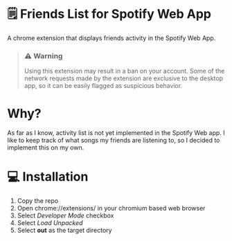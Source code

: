 # :spiral_notepad: Friends List for Spotify Web App

A chrome extension that displays friends activity in the Spotify Web App.

>### :warning: Warning
>
>Using this extension may result in a ban on your account. Some of the network requests made by the extension are exclusive to the desktop app, so it can be easily flagged as suspicious behavior.

# Why?

As far as I know, activity list is not yet implemented in the Spotify Web app. I like to keep track of what songs my friends are listening to, so I decided to implement this on my own.

# :computer: Installation
1. Copy the repo
2. Open chrome://extensions/ in your chromium based web browser
3. Select *Developer Mode* checkbox
4. Select *Load Unpacked*
5. Select **out** as the target directory
